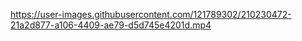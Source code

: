 

https://user-images.githubusercontent.com/121789302/210230472-21a2d877-a106-4409-ae79-d5d745e4201d.mp4

